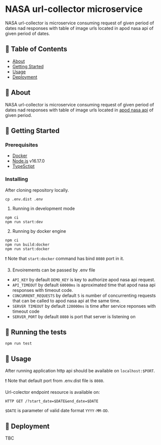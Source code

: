 
# NASA url-collector microservice

NASA url-collector is microservice consuming request of given period of dates nad responses with table of image urls located in apod nasa api of given period of dates.


## 📝 Table of Contents

- [About](#about)
- [Getting Started](#getting_started)
- [Usage](#usage)
- [Deployment](#deployment)

## 🧐 About <a name = "about"></a>

NASA url-collector is microservice consuming request of given period of dates nad responses with table of image urls located in [apod nasa api](https://api.nasa.gov) of given period.

## 🏁 Getting Started <a name = "getting_started"></a>

### Prerequisites

- [Docker](https://docs.docker.com/get-docker/)
- [Node.js](https://nodejs.org/en/) v16.17.0
- [TypeSctipt](https://www.npmjs.com/package/typescript)

### Installing

After cloning repository locally.

```
cp .env.dist .env
```

1. Running in development mode

```
npm ci
npm run start:dev
```

2. Running by docker engine

```
npm ci
npm run build:docker
npm run start:docker
```
❗️ Note that `start:docker` command has bind `8080` port in it.

3. Envoirements can be passed by .env file

 - `API_KEY` by default `DEMO_KEY` is key to authorize apod nasa api request.
 - `API_TIMEOUT` by default `60000ms` is aproximated time that apod nasa api responses with timeout code.
 - `CONCURRENT_REQUESTS` by default `5` is number of concurrenting requests that can be called to apod nasa api at the same time.
 - `SERVER TIMEOUT` by default `120000ms` is time after service reponses with timeout code
 - `SERVER_PORT` by default `8080` is port that server is listening on


## 🔧 Running the tests <a name = "tests"></a>

```
npm run test
```


## 🎈 Usage <a name="usage"></a>

After running application http api should be available on `localhost:$PORT`.

❗️ Note that default port from .env.dist file is `8080`.

Url-colector endpoint resource is available on:

`HTTP GET /?start_date=$DATE&end_date=$DATE`

`$DATE` is parameter of valid date format `YYYY-MM-DD`.

## 🚀 Deployment <a name = "deployment"></a>

TBC
